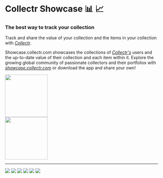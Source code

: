 Collectr Showcase :bar_chart: :chart_with_upwards_trend:
=======

### The best way to track your collection

Track and share the value of your collection and the items in your collection with *[Collectr](https://www.getcollectr.com/)*.

Showcase.collectr.com showcases the collections of *[Collectr's](https://www.getcollectr.com/)* users and the up-to-date value of their collection and each item within it. Explore the growing global community of passionate collectors and their portfolios with *[showcase.collectr.com](https://www.getcollectr.com/)* or download the app and share your own!


<a href='https://play.google.com/store/apps/details?id=com.collectrinc.collectr'>
<img style="width: 10em" src='./server/images/google-store-1.png'/>
</a></br>
<a href='https://apps.apple.com/us/app/collectr-tcg-collector-app/id1603892248'>
<img style="width: 10em" src='./server/images/app-store-1.png'/>
</a>
<hr/>
<img src='./public/readme/collectr-ss-1.PNG'/>
<img src='./public/readme/collectr-ss-5.PNG'/>
<span>
    <img src='./public/readme/collectr-ss-4.PNG'/>
    <img src='./public/readme/collectr-ss-2.PNG'/>
</span>
<img src='./public/readme/collectr-ss-6.PNG'/>
<img src='./public/readme/collectr-ss-7.PNG'/>